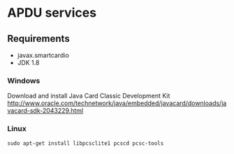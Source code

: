 # APDU services

## Requirements

+ javax.smartcardio
+ JDK 1.8

### Windows

Download and install Java Card Classic Development Kit 
http://www.oracle.com/technetwork/java/embedded/javacard/downloads/javacard-sdk-2043229.html

### Linux

```sudo apt-get install libpcsclite1 pcscd pcsc-tools```
